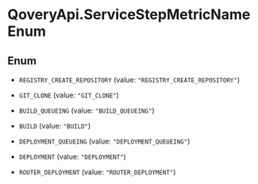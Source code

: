 # QoveryApi.ServiceStepMetricNameEnum

## Enum


* `REGISTRY_CREATE_REPOSITORY` (value: `"REGISTRY_CREATE_REPOSITORY"`)

* `GIT_CLONE` (value: `"GIT_CLONE"`)

* `BUILD_QUEUEING` (value: `"BUILD_QUEUEING"`)

* `BUILD` (value: `"BUILD"`)

* `DEPLOYMENT_QUEUEING` (value: `"DEPLOYMENT_QUEUEING"`)

* `DEPLOYMENT` (value: `"DEPLOYMENT"`)

* `ROUTER_DEPLOYMENT` (value: `"ROUTER_DEPLOYMENT"`)


